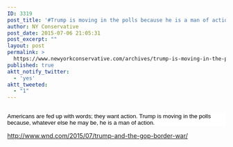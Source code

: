 ```yaml
---
ID: 3319
post_title: '#Trump is moving in the polls because he is a man of action #SecureTheBorder #MakeAmericaGreatAgain #tcot #PJNet'
author: NY Conservative
post_date: 2015-07-06 21:05:31
post_excerpt: ""
layout: post
permalink: >
  https://www.newyorkconservative.com/archives/trump-is-moving-in-the-polls-because-he-is-a-man-of-action-securetheborder-makeamericagreatagain-tcot-pjnet/
published: true
aktt_notify_twitter:
  - 'yes'
aktt_tweeted:
  - "1"
---
```

<p><img src="http://www.newyorkconservative.com/wp-content/uploads/2015/07/070715_0105_Trumpismovi1.png" alt=""/>
	</p><p style="background: white"><span style="color:black; font-family:Arial; font-size:10pt">Americans are fed up with words; they want action. Trump is moving in the polls because, whatever else he may be, he is a man of action.<br/></span>
	</p><p><a href="http://www.wnd.com/2015/07/trump-and-the-gop-border-war/">http://www.wnd.com/2015/07/trump-and-the-gop-border-war/</a>
	</p>